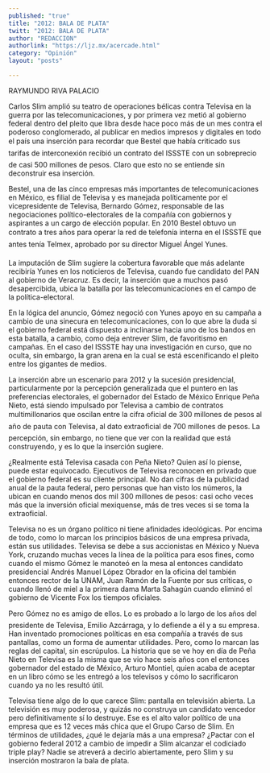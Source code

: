 ```yaml
---
published: "true"
title: "2012: BALA DE PLATA"
twitt: "2012: BALA DE PLATA"
author: "REDACCION"
authorlink: "https://ljz.mx/acercade.html"
category: "Opinión"
layout: "posts"

---
```



  RAYMUNDO RIVA PALACIO



  Carlos Slim amplió su teatro de operaciones bélicas contra Televisa en la guerra por las telecomunicaciones, y por primera vez metió al gobierno federal dentro del pleito que libra desde hace poco más de un mes contra el poderoso conglomerado, al publicar en medios impresos y digitales en todo el país una inserción para recordar que Bestel que había criticado sus tarifas de interconexión recibió un contrato del ISSSTE con un sobreprecio de casi 500 millones de pesos. Claro que esto no se entiende sin deconstruir esa inserción.



  Bestel, una de las cinco empresas más importantes de telecomunicaciones en México, es filial de Televisa y es manejada políticamente por el vicepresidente de Televisa, Bernardo Gómez, responsable de las negociaciones político-electorales de la compañía con gobiernos y aspirantes a un cargo de elección popular. En 2010 Bestel obtuvo un contrato a tres años para operar la red de telefonía interna en el ISSSTE que antes tenía Telmex, aprobado por su director Miguel Ángel Yunes.



  La imputación de Slim sugiere la cobertura favorable que más adelante recibiría Yunes en los noticieros de Televisa, cuando fue candidato del PAN al gobierno de Veracruz. Es decir, la inserción que a muchos pasó desapercibida, ubica la batalla por las telecomunicaciones en el campo de la política-electoral.



  En la lógica del anuncio, Gómez negoció con Yunes apoyo en su campaña a cambio de una sinecura en telecomunicaciones, con lo que abre la duda si el gobierno federal está dispuesto a inclinarse hacia uno de los bandos en esta batalla, a cambio, como deja entrever Slim, de favoritismo en campañas. En el caso del ISSSTE hay una investigación en curso, que no oculta, sin embargo, la gran arena en la cual se está escenificando el pleito entre los gigantes de medios.



  La inserción abre un escenario para 2012 y la sucesión presidencial, particularmente por la percepción generalizada que el puntero en las preferencias electorales, el gobernador del Estado de México Enrique Peña Nieto, está siendo impulsado por Televisa a cambio de contratos multimillonarios que oscilan entre la cifra oficial de 300 millones de pesos al año de pauta con Televisa, al dato extraoficial de 700 millones de pesos. La percepción, sin embargo, no tiene que ver con la realidad que está construyendo, y es lo que la inserción sugiere.



  ¿Realmente está Televisa casada con Peña Nieto? Quien así lo piense, puede estar equivocado. Ejecutivos de Televisa reconocen en privado que el gobierno federal es su cliente principal. No dan cifras de la publicidad anual de la pauta federal, pero personas que han visto los números, la ubican en cuando menos dos mil 300 millones de pesos: casi ocho veces más que la inversión oficial mexiquense, más de tres veces si se toma la extraoficial.



  Televisa no es un órgano político ni tiene afinidades ideológicas. Por encima de todo, como lo marcan los principios básicos de una empresa privada, están sus utilidades. Televisa se debe a sus accionistas en México y Nueva York, cruzando muchas veces la línea de la política para esos fines, como cuando el mismo Gómez le manoteó en la mesa al entonces candidato presidencial Andrés Manuel López Obrador en la oficina del también entonces rector de la UNAM, Juan Ramón de la Fuente por sus críticas, o cuando llenó de miel a la primera dama Marta Sahagún cuando eliminó el gobierno de Vicente Fox los tiempos oficiales.



  Pero Gómez no es amigo de ellos. Lo es probado a lo largo de los años del presidente de Televisa, Emilio Azcárraga, y lo defiende a él y a su empresa. Han inventado promociones políticas en esa compañía a través de sus pantallas, como un forma de aumentar utilidades. Pero, como lo marcan las reglas del capital, sin escrúpulos. La historia que se ve hoy en día de Peña Nieto en Televisa es la misma que se vio hace seis años con el entonces gobernador del estado de México, Arturo Montiel, quien acaba de aceptar en un libro cómo se les entregó a los televisos y cómo lo sacrificaron cuando ya no les resultó útil.



  Televisa tiene algo de lo que carece Slim: pantalla en televisión abierta. La televisión es muy poderosa, y quizás no construya un candidato vencedor pero definitivamente sí lo destruye. Ese es el alto valor político de una empresa que es 12 veces más chica que el Grupo Carso de Slim. En términos de utilidades, ¿qué le dejaría más a una empresa? ¿Pactar con el gobierno federal 2012 a cambio de impedir a Slim alcanzar el codiciado triple play? Nadie se atreverá a decirlo abiertamente, pero Slim y su inserción mostraron la bala de plata.

